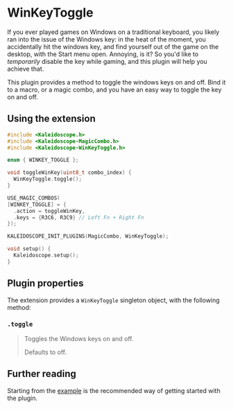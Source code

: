 # WinKeyToggle

If you ever played games on Windows on a traditional keyboard, you likely ran
into the issue of the Windows key: in the heat of the moment, you accidentally
hit the windows key, and find yourself out of the game on the desktop, with the
Start menu open. Annoying, is it? So you'd like to *temporarily* disable the key
while gaming, and this plugin will help you achieve that.

This plugin provides a method to toggle the windows keys on and off. Bind it to
a macro, or a magic combo, and you have an easy way to toggle the key on and
off.

## Using the extension

```c++
#include <Kaleidoscope.h>
#include <Kaleidoscope-MagicCombo.h>
#include <Kaleidoscope-WinKeyToggle.h>

enum { WINKEY_TOGGLE };

void toggleWinKey(uint8_t combo_index) {
  WinKeyToggle.toggle();
}

USE_MAGIC_COMBOS(
[WINKEY_TOGGLE] = {
  .action = toggleWinKey,
  .keys = {R3C6, R3C9} // Left Fn + Right Fn
});

KALEIDOSCOPE_INIT_PLUGINS(MagicCombo, WinKeyToggle);

void setup() {
  Kaleidoscope.setup();
}
```

## Plugin properties

The extension provides a `WinKeyToggle` singleton object, with the following
method:

### `.toggle`

> Toggles the Windows keys on and off.
>
> Defaults to off.

## Further reading

Starting from the [example][plugin:example] is the recommended way of getting
started with the plugin.

 [plugin:example]: /examples/Keystrokes/WinKeyToggle/WinKeyToggle.ino
